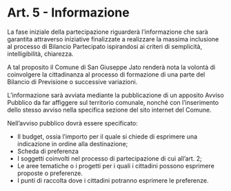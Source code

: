 # Art. 5 - Informazione

La fase iniziale della partecipazione riguarderà l’informazione che sarà garantita attraverso iniziative finalizzate a realizzare la massima inclusione al processo di Bilancio Partecipato ispirandosi ai criteri di semplicità, intelligibilità, chiarezza.

A tal proposito il Comune di San Giuseppe Jato renderà nota la volontà di coinvolgere la cittadinanza al processo di formazione di una parte del Bilancio di Previsione o successive variazioni. 

L’informazione sarà avviata mediante la pubblicazione di un apposito Avviso Pubblico da far affiggere sul territorio comunale, nonché con l’inserimento dello stesso avviso nella specifica sezione del sito internet del Comune. 

Nell’avviso pubblico dovrà essere specificato:

- Il budget, ossia l’importo per il quale si chiede di esprimere una indicazione in ordine alla destinazione;
- Scheda di preferenza
- I soggetti coinvolti nel processo di partecipazione di cui all’art. 2;
- Le aree tematiche o i progetti per i quali i cittadini possono esprimere proposte o preferenze.
- I punti di raccolta dove i cittadini potranno esprimere le preferenze.

